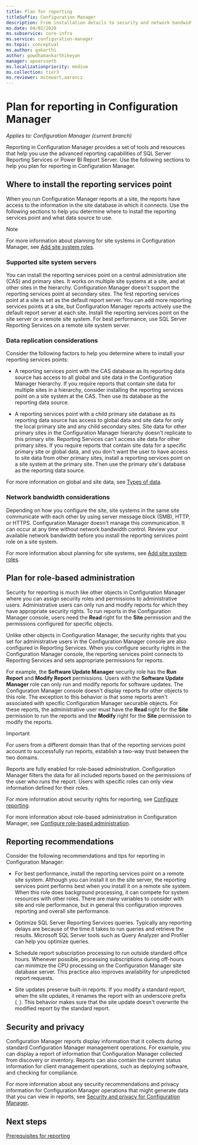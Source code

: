 ```yaml
---
title: Plan for reporting
titleSuffix: Configuration Manager
description: From installation details to security and network bandwidth, it's important to plan for reporting in Configuration Manager.
ms.date: 04/01/2020
ms.subservice: core-infra
ms.service: configuration-manager
ms.topic: conceptual
ms.author: gokarthi
author: gowdhamankarthikeyan
manager: apoorvseth
ms.localizationpriority: medium
ms.collection: tier3
ms.reviewer: mstewart,aaroncz 
---
```


# Plan for reporting in Configuration Manager

*Applies to: Configuration Manager (current branch)*

Reporting in Configuration Manager provides a set of tools and resources that help you use the advanced reporting capabilities of SQL Server Reporting Services or Power BI Report Server. Use the following sections to help you plan for reporting in Configuration Manager.

## Where to install the reporting services point

When you run Configuration Manager reports at a site, the reports have access to the information in the site database in which it connects. Use the following sections to help you determine where to install the reporting services point and what data source to use.

> [!NOTE]
> For more information about planning for site systems in Configuration Manager, see [Add site system roles](../deploy/configure/add-site-system-roles.md).

### Supported site system servers

You can install the reporting services point on a central administration site (CAS) and primary sites. It works on multiple site systems at a site, and at other sites in the hierarchy. Configuration Manager doesn't support the reporting services point at secondary sites. The first reporting services point at a site is set as the default report server. You can add more reporting services points at a site, but Configuration Manager reports actively use the default report server at each site. Install the reporting services point on the site server or a remote site system. For best performance, use SQL Server Reporting Services on a remote site system server.

### Data replication considerations

Consider the following factors to help you determine where to install your reporting services points:

- A reporting services point with the CAS database as its reporting data source has access to all global and site data in the Configuration Manager hierarchy. If you require reports that contain site data for multiple sites in a hierarchy, consider installing the reporting services point on a site system at the CAS. Then use its database as the reporting data source.

- A reporting services point with a child primary site database as its reporting data source has access to global data and site data for only the local primary site and any child secondary sites. Site data for other primary sites in the Configuration Manager hierarchy doesn't replicate to this primary site. Reporting Services can't access site data for other primary sites. If you require reports that contain site data for a specific primary site or global data, and you don't want the user to have access to site data from other primary sites, install a reporting services point on a site system at the primary site. Then use the primary site's database as the reporting data source.

For more information on global and site data, see [Types of data](../../plan-design/hierarchy/database-replication.md#types-of-data).

### Network bandwidth considerations

Depending on how you configure the site, site systems in the same site communicate with each other by using server message block (SMB), HTTP, or HTTPS. Configuration Manager doesn't manage this communication. It can occur at any time without network bandwidth control. Review your available network bandwidth before you install the reporting services point role on a site system.

For more information about planning for site systems, see [Add site system roles](../deploy/configure/add-site-system-roles.md).

## Plan for role-based administration

Security for reporting is much like other objects in Configuration Manager where you can assign security roles and permissions to administrative users. Administrative users can only run and modify reports for which they have appropriate security rights. To run reports in the Configuration Manager console, users need the **Read** right for the **Site** permission and the permissions configured for specific objects.

Unlike other objects in Configuration Manager, the security rights that you set for administrative users in the Configuration Manager console are also configured in Reporting Services. When you configure security rights in the Configuration Manager console, the reporting services point connects to Reporting Services and sets appropriate permissions for reports.

For example, the **Software Update Manager** security role has the **Run Report** and **Modify Report** permissions. Users with the **Software Update Manager** role can only run and modify reports for software updates. The Configuration Manager console doesn't display reports for other objects to this role. The exception to this behavior is that some reports aren't associated with specific Configuration Manager securable objects. For these reports, the administrative user must have the **Read** right for the **Site** permission to run the reports and the **Modify** right for the **Site** permission to modify the reports.  

> [!IMPORTANT]
> For users from a different domain than that of the reporting services point account to successfully run reports, establish a two-way trust between the two domains.

Reports are fully enabled for role-based administration. Configuration Manager filters the data for all included reports based on the permissions of the user who runs the report. Users with specific roles can only view information defined for their roles.

For more information about security rights for reporting, see [Configure reporting](configuring-reporting.md).

For more information about role-based administration in Configuration Manager, see [Configure role-based administration](../deploy/configure/configure-role-based-administration.md).

## Reporting recommendations

Consider the following recommendations and tips for reporting in Configuration Manager:

- For best performance, install the reporting services point on a remote site system. Although you can install it on the site server, the reporting services point performs best when you install it on a remote site system. When this role does background processing, it can compete for system resources with other roles. There are many variables to consider with site and role performance, but in general this configuration improves reporting and overall site performance.

- Optimize SQL Server Reporting Services queries. Typically any reporting delays are because of the time it takes to run queries and retrieve the results. Microsoft SQL Server tools such as Query Analyzer and Profiler can help you optimize queries.

- Schedule report subscription processing to run outside standard office hours. Whenever possible, processing subscriptions during off-hours can minimize the CPU processing on the Configuration Manager site database server. This practice also improves availability for unpredicted report requests.

- Site updates preserve built-in reports. If you modify a standard report, when the site updates, it renames the report with an underscore prefix (`_`). This behavior makes sure that the site update doesn't overwrite the modified report by the standard report.

## Security and privacy

Configuration Manager reports display information that it collects during standard Configuration Manager management operations. For example, you can display a report of information that Configuration Manager collected from discovery or inventory. Reports can also contain the current status information for client management operations, such as deploying software, and checking for compliance.

For more information about any security recommendations and privacy information for Configuration Manager operations that might generate data that you can view in reports, see [Security and privacy for Configuration Manager](../../../security/index.yml).  

## Next steps

[Prerequisites for reporting](prerequisites-for-reporting.md)